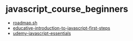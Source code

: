 # javascript_course_beginners

- [roadmap.sh](https://roadmap.sh/javascript)
- [educative-introduction-to-javascript-first-steps](https://www.educative.io/courses/introduction-to-javascript-first-steps)
- [udemy-javascript-essentials](https://www.udemy.com/course/javascript-essentials/)
